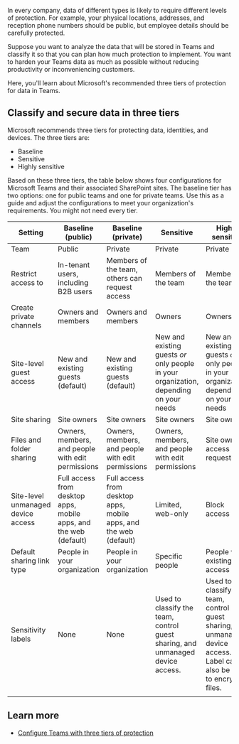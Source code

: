 In every company, data of different types is likely to require different levels of protection. For example, your physical locations, addresses, and reception phone numbers should be public, but employee details should be carefully protected.

Suppose you want to analyze the data that will be stored in Teams and classify it so that you can plan how much protection to implement. You want to harden your Teams data as much as possible without reducing productivity or inconveniencing customers.

Here, you'll learn about Microsoft's recommended three tiers of protection for data in Teams.

## Classify and secure data in three tiers

Microsoft recommends three tiers for protecting data, identities, and devices. The three tiers are:

-	Baseline
-	Sensitive
-	Highly sensitive

Based on these three tiers, the table below shows four configurations for Microsoft Teams and their associated SharePoint sites. The baseline tier has two options: one for public teams and one for private teams.
Use this as a guide and adjust the configurations to meet your organization's requirements. You might not need every tier.


|Setting  |Baseline (public)  |Baseline (private) |Sensitive |Highly sensitive |
|---------|---------|---------|--- |--- |
|Team |Public |Private |Private |Private |
|Restrict access to |In-tenant users, including B2B users| Members of the team, others can request access | Members of the team|Members of the team|
|Create private channels | Owners and members|Owners and members  |Owners | Owners|
|Site-level guest access | New and existing guests (default) |New and existing guests (default) |New and existing guests *or* only people in your organization, depending on your needs |New and existing guests *or* only people in your organization, depending on your needs |
|Site sharing  | Site owners |  Site owners  | Site owners| Site owners |
|Files and folder sharing |Owners, members, and people with edit permissions|Owners, members, and people with edit permissions|Owners, members, and people with edit permissions|Site owners, access requests Off | 
|Site-level unmanaged device access  | Full access from desktop apps, mobile apps, and the web (default) |Full access from desktop apps, mobile apps, and the web (default) | Limited, web-only | Block access|
|Default sharing link type  | People in your organization | People in your organization | Specific people | People with existing access |
|Sensitivity labels  | None  |  None  |Used to classify the team, control guest sharing, and unmanaged device access.  | Used to classify the team, control guest sharing, and unmanaged device access. Label can also be used to encrypt files.|
| | |

## Learn more

- [Configure Teams with three tiers of protection](/microsoft-365/solutions/configure-teams-three-tiers-protection)